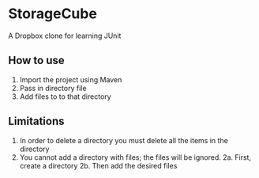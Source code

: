 # StorageCube
A Dropbox clone for learning JUnit

## How to use
1. Import the project using Maven
2. Pass in directory file
3. Add files to to that directory

## Limitations
1. In order to delete a directory you must delete all the items in the directory
2. You cannot add a directory with files; the files will be ignored.
  2a. First, create a directory
  2b. Then add the desired files

